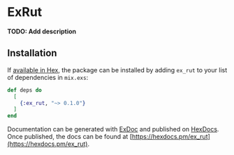 # ExRut

**TODO: Add description**

## Installation

If [available in Hex](https://hex.pm/docs/publish), the package can be installed
by adding `ex_rut` to your list of dependencies in `mix.exs`:

```elixir
def deps do
  [
    {:ex_rut, "~> 0.1.0"}
  ]
end
```

Documentation can be generated with [ExDoc](https://github.com/elixir-lang/ex_doc)
and published on [HexDocs](https://hexdocs.pm). Once published, the docs can
be found at [https://hexdocs.pm/ex_rut](https://hexdocs.pm/ex_rut).

